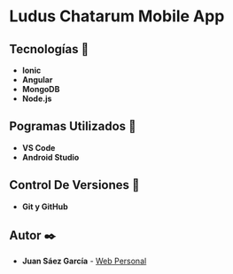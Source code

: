 # Ludus Chatarum Mobile App


## Tecnologías 🚀

* **Ionic**  
* **Angular**  
* **MongoDB**  
* **Node.js**  

## Pogramas Utilizados 📌

* **VS Code**
* **Android Studio**

## Control De Versiones 📌

* **Git y GitHub**

## Autor ✒️

* **Juan Sáez García** -  [Web Personal](https://juamber.com)

